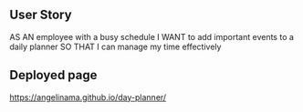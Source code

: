 ## User Story
AS AN employee with a busy schedule
I WANT to add important events to a daily planner
SO THAT I can manage my time effectively

## Deployed page
https://angelinama.github.io/day-planner/
